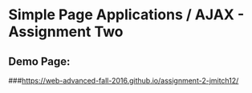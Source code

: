 # Simple Page Applications / AJAX - Assignment Two

## Demo Page:

###https://web-advanced-fall-2016.github.io/assignment-2-jmitch12/


